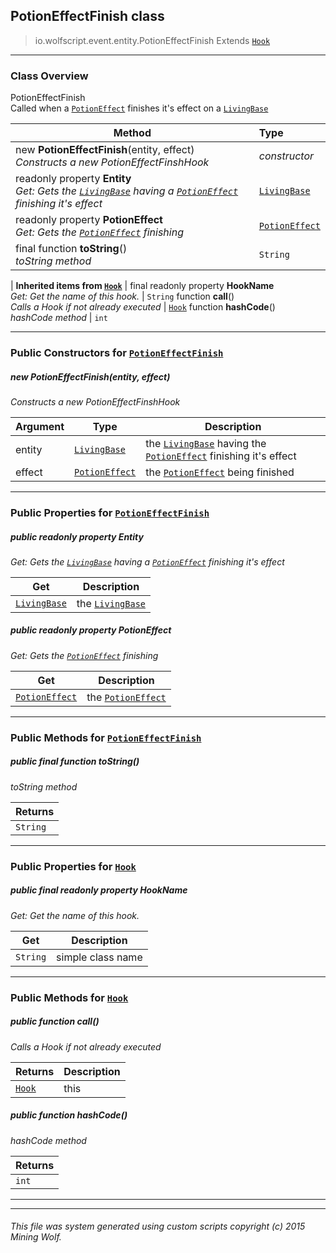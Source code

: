 ## PotionEffectFinish __class__

>io.wolfscript.event.entity.PotionEffectFinish
>Extends [`Hook`](../../hook/Hook.md)

---

### Class Overview

PotionEffectFinish<br> Called when a [`PotionEffect`](../../api/potion/PotionEffect.md) finishes it's effect on a [`LivingBase`](../../api/entity/living/LivingBase.md)

Method | Type   
--- | :--- 
new __PotionEffectFinish__(entity, effect) <br> _Constructs a new PotionEffectFinshHook_ | _constructor_
 readonly property __Entity__ <br> _Get: Gets the [`LivingBase`](../../api/entity/living/LivingBase.md) having a [`PotionEffect`](../../api/potion/PotionEffect.md) finishing it's effect_ | [`LivingBase`](../../api/entity/living/LivingBase.md)
 readonly property __PotionEffect__ <br> _Get: Gets the [`PotionEffect`](../../api/potion/PotionEffect.md) finishing_ | [`PotionEffect`](../../api/potion/PotionEffect.md)
final function __toString__() <br> _toString method_ | `String`
 |
__Inherited items from [`Hook`](../../hook/Hook.md)__ |
final readonly property __HookName__ <br> _Get: Get the name of this hook._ | `String`
 function __call__() <br> _Calls a Hook if not already executed_ | [`Hook`](../../hook/Hook.md)
 function __hashCode__() <br> _hashCode method_ | `int`





---

### Public Constructors for [`PotionEffectFinish`](PotionEffectFinish.md)

##### <a id='potioneffectfinish'></a>new __PotionEffectFinish__(entity, effect) 

_Constructs a new PotionEffectFinshHook_

Argument | Type | Description  
--- | --- | --- 
entity | [`LivingBase`](../../api/entity/living/LivingBase.md) | the [`LivingBase`](../../api/entity/living/LivingBase.md) having the [`PotionEffect`](../../api/potion/PotionEffect.md) finishing it's effect
effect | [`PotionEffect`](../../api/potion/PotionEffect.md) | the [`PotionEffect`](../../api/potion/PotionEffect.md) being finished

---

### Public Properties for [`PotionEffectFinish`](PotionEffectFinish.md)

##### <a id='entity'></a>public  readonly property __Entity__

_Get: Gets the [`LivingBase`](../../api/entity/living/LivingBase.md) having a [`PotionEffect`](../../api/potion/PotionEffect.md) finishing it's effect_

Get | Description
--- | --- 
[`LivingBase`](../../api/entity/living/LivingBase.md) | the [`LivingBase`](../../api/entity/living/LivingBase.md)



##### <a id='potioneffect'></a>public  readonly property __PotionEffect__

_Get: Gets the [`PotionEffect`](../../api/potion/PotionEffect.md) finishing_

Get | Description
--- | --- 
[`PotionEffect`](../../api/potion/PotionEffect.md) | the [`PotionEffect`](../../api/potion/PotionEffect.md)



---

### Public Methods for [`PotionEffectFinish`](PotionEffectFinish.md)

##### <a id='tostring'></a>public final function __toString__()

_toString method_

Returns | 
--- | 
`String` |


---

### Public Properties for [`Hook`](../../hook/Hook.md)

##### <a id='hookname'></a>public final readonly property __HookName__

_Get: Get the name of this hook._

Get | Description
--- | --- 
`String` | simple class name



---

### Public Methods for [`Hook`](../../hook/Hook.md)

##### <a id='call'></a>public  function __call__()

_Calls a Hook if not already executed_

Returns | Description
--- | --- 
[`Hook`](../../hook/Hook.md) | this


##### <a id='hashcode'></a>public  function __hashCode__()

_hashCode method_

Returns | 
--- | 
`int` |


---


---


###### This file was system generated using custom scripts copyright (c) 2015 Mining Wolf.
	

